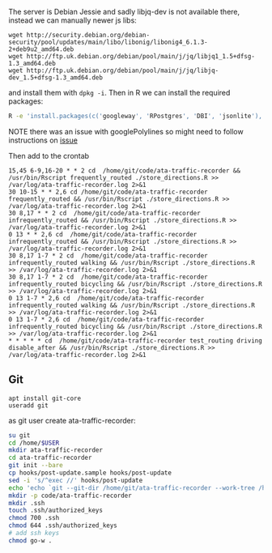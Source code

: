 The server is Debian Jessie and sadly libjq-dev is not available there, instead we can manually newer js libs:

```
wget http://security.debian.org/debian-security/pool/updates/main/libo/libonig/libonig4_6.1.3-2+deb9u2_amd64.deb
wget http://ftp.uk.debian.org/debian/pool/main/j/jq/libjq1_1.5+dfsg-1.3_amd64.deb
wget http://ftp.uk.debian.org/debian/pool/main/j/jq/libjq-dev_1.5+dfsg-1.3_amd64.deb
```

and install them with `dpkg -i`.
Then in R we can install the required packages:
```bash
R -e 'install.packages(c('googleway', 'RPostgres', 'DBI', 'jsonlite'), repos='https://cran.rstudio.com/')"
```
NOTE there was an issue with googlePolylines so might need to follow instructions on [issue](https://github.com/SymbolixAU/googlePolylines/issues/50)

Then add to the crontab

```
15,45 6-9,16-20 * * 2 cd  /home/git/code/ata-traffic-recorder && /usr/bin/Rscript frequently_routed ./store_directions.R >> /var/log/ata-traffic-recorder.log 2>&1
30 10-15 * * 2,6 cd /home/git/code/ata-traffic-recorder frequently_routed && /usr/bin/Rscript ./store_directions.R >> /var/log/ata-traffic-recorder.log 2>&1
30 8,17 * * 2 cd  /home/git/code/ata-traffic-recorder infrequently_routed && /usr/bin/Rscript ./store_directions.R >> /var/log/ata-traffic-recorder.log 2>&1
0 13 * * 2,6 cd  /home/git/code/ata-traffic-recorder infrequently_routed && /usr/bin/Rscript ./store_directions.R >> /var/log/ata-traffic-recorder.log 2>&1
30 8,17 1-7 * 2 cd  /home/git/code/ata-traffic-recorder infrequently_routed walking && /usr/bin/Rscript ./store_directions.R >> /var/log/ata-traffic-recorder.log 2>&1
30 8,17 1-7 * 2 cd  /home/git/code/ata-traffic-recorder infrequently_routed bicycling && /usr/bin/Rscript ./store_directions.R >> /var/log/ata-traffic-recorder.log 2>&1
0 13 1-7 * 2,6 cd  /home/git/code/ata-traffic-recorder infrequently_routed walking && /usr/bin/Rscript ./store_directions.R >> /var/log/ata-traffic-recorder.log 2>&1
0 13 1-7 * 2,6 cd  /home/git/code/ata-traffic-recorder infrequently_routed bicycling && /usr/bin/Rscript ./store_directions.R >> /var/log/ata-traffic-recorder.log 2>&1
* * * * * cd  /home/git/code/ata-traffic-recorder test_routing driving disable_after && /usr/bin/Rscript ./store_directions.R >> /var/log/ata-traffic-recorder.log 2>&1

```

## Git

```
apt install git-core
useradd git
```

as git user create ata-traffic-recorder:
```bash
su git
cd /home/$USER
mkdir ata-traffic-recorder
cd ata-traffic-recorder
git init --bare
cp hooks/post-update.sample hooks/post-update
sed -i 's/^exec //' hooks/post-update
echo 'echo `git --git-dir /home/git/ata-traffic-recorder --work-tree /home/git/code/ata-traffic-recorder checkout main -f`' >> hooks/post-update
mkdir -p code/ata-traffic-recorder
mkdir .ssh
touch .ssh/authorized_keys
chmod 700 .ssh
chmod 644 .ssh/authorized_keys
# add ssh keys
chmod go-w .
```
